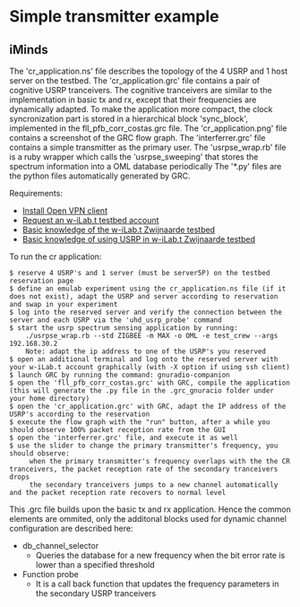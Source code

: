 Simple transmitter example
===================

iMinds
-----

The 'cr_application.ns' file describes the topology of the 4 USRP and 1 host server on the testbed.
The 'cr_application.grc' file contains a pair of cognitive USRP tranceivers. The cognitive tranceivers are similar to the implementation in basic tx and rx, except that their frequencies are dynamically adapted. To make the application more compact, the clock syncronization part is stored in a hierarchical block 'sync_block', implemented in the fll_pfb_corr_costas.grc file.
The 'cr_application.png' file contains a screenshot of the GRC flow graph.
The 'interferrer.grc' file contains a simple transmitter as the primary user.
The 'usrpse_wrap.rb' file is a ruby wrapper which calls the 'usrpse_sweeping' that stores the spectrum information into a OML database periodically 
The '*.py' files are the python files automatically generated by GRC.


Requirements:

  * [Install Open VPN client](https://openvpn.net/index.php/open-source/downloads.html)
  * [Request an w-iLab.t testbed account](http://ilabt.iminds.be/gettingstarted)
  * [Basic knowledge of the w-iLab.t Zwijnaarde testbed](http://ilabt.iminds.be/node/93)
  * [Basic knowledge of using USRP in w-iLab.t Zwijnaarde testbed](http://doc.ilabt.iminds.be/ilabt-documentation/wilabfacility.html#using-the-usrp-devices)

To run the cr application:

    $ reserve 4 USRP's and 1 server (must be server5P) on the testbed reservation page
    $ define an emulab experiment using the cr_application.ns file (if it does not exist), adapt the USRP and server according to reservation and swap in your experiment
    $ log into the reserved server and verify the connection between the server and each USRP via the 'uhd_usrp_probe' command
    $ start the usrp spectrum sensing application by running: 
        ./usrpse_wrap.rb --std ZIGBEE -m MAX -o OML -e test_crew --args 192.168.30.2
        Note: adapt the ip address to one of the USRP's you reserved     
    $ open an additional terminal and log onto the reserved server with your w-iLab.t account graphically (with -X option if using ssh client)
    $ launch GRC by running the command: gnuradio-companion
    $ open the 'fll_pfb_corr_costas.grc' with GRC, compile the application (this will generate the .py file in the .grc_gnuracio folder under your home directory)
    $ open the 'cr_application.grc' with GRC, adapt the IP address of the USRP's according to the reservation
    $ execute the flow graph with the "run" button, after a while you should observe 100% packet reception rate from the GUI 
    $ open the 'interferrer.grc' file, and execute it as well
    $ use the slider to change the primary transmitter's frequency, you should observe:
         when the primary transmitter's frequency overlaps with the the CR tranceivers, the packet reception rate of the secondary tranceivers drops 
         the secondary tranceivers jumps to a new channel automatically and the packet reception rate recovers to normal level

This .grc file builds upon the basic tx and rx application. Hence the common elements are ommited, only the additonal blocks used for dynamic channel configuration are described here:
  * db_channel_selector
    * Queries the database for a new frequency when the bit error rate is lower than a specified threshold
  * Function probe
    * It is a call back function that updates the frequency parameters in the secondary USRP tranceivers

